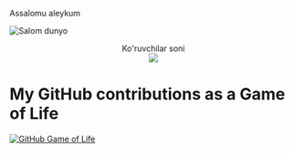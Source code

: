 Assalomu aleykum

<img src="https://raw.githubusercontent.com/sagar-viradiya/sagar-viradiya/master/resources/banner.png" alt="Salom dunyo">

<p align="center"> 
  Ko'ruvchilar soni<br>
  <img src="https://profile-counter.glitch.me/sagar-viradiya/count.svg" />
</p>

# My GitHub contributions as a Game of Life

[![GitHub Game of Life](https://github4life.herokuapp.com/ethomson.gif?z=6)](https://github4life.herokuapp.com/ethomson)




